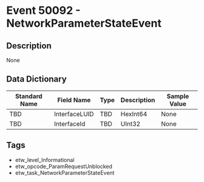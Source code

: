 # Event 50092 - NetworkParameterStateEvent

## Description
None

## Data Dictionary
|Standard Name|Field Name|Type|Description|Sample Value|
|---|---|---|---|---|
|TBD|InterfaceLUID|TBD|HexInt64|None|None|
|TBD|InterfaceId|TBD|UInt32|None|None|

## Tags
* etw_level_Informational
* etw_opcode_ParamRequestUnblocked
* etw_task_NetworkParameterStateEvent